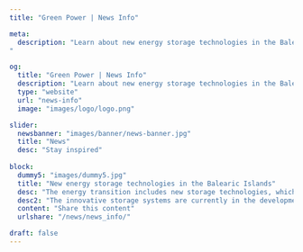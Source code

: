 ```yaml
---
title: "Green Power | News Info"

meta:
  description: "Learn about new energy storage technologies in the Balearic Islands. Support the growth of renewable energy in Ibiza, Mallorca, Menorca and Formentera. Solar solutions across mainland Spain.
"

og:
  title: "Green Power | News Info"
  description: "Learn about new energy storage technologies in the Balearic Islands. Support the growth of renewable energy in Ibiza, Mallorca, Menorca and Formentera. Solar solutions across mainland Spain." 
  type: "website"
  url: "news-info"
  image: "images/logo/logo.png"

slider:
  newsbanner: "images/banner/news-banner.jpg"
  title: "News"
  desc: "Stay inspired"
  
block:
  dummy5: "images/dummy5.jpg"
  title: "New energy storage technologies in the Balearic Islands"
  desc: "The energy transition includes new storage technologies, which are becoming more and more innovative and sustainable. Here’s what Green Power Project is working on in Spain."
  desc2: "The innovative storage systems are currently in the development phase. Once operational, their performance will be analyzed to validate their actual operating efficiency. The innovative journey towards the development and adoption of increasingly high-performing, flexible and sustainable storage systems continues day after day, to support the growth of renewable energy toward a 100% green future.`"
  content: "Share this content"
  urlshare: "/news/news_info/"

draft: false
---
```

